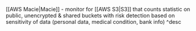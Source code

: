 [[AWS Macie|Macie]] - monitor for [[AWS S3|S3]] that counts statistic on public, unencrypted & shared buckets with risk detection based on sensitivity of data (personal data, medical condition, bank info) ^desc